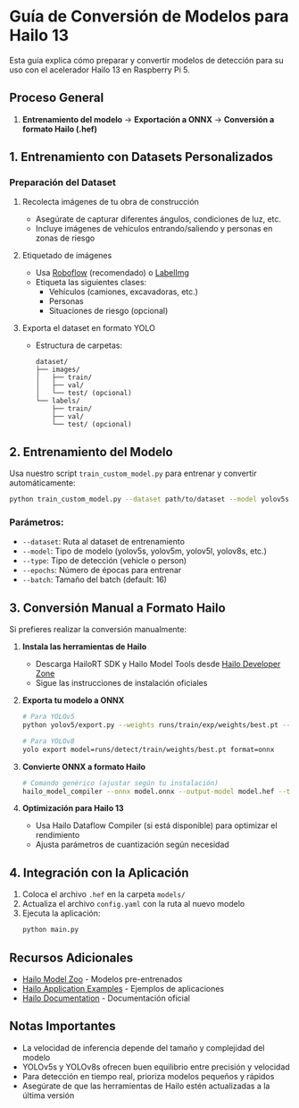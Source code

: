 # Guía de Conversión de Modelos para Hailo 13

Esta guía explica cómo preparar y convertir modelos de detección para su uso con el acelerador Hailo 13 en Raspberry Pi 5.

## Proceso General

1. **Entrenamiento del modelo** → **Exportación a ONNX** → **Conversión a formato Hailo (.hef)**

## 1. Entrenamiento con Datasets Personalizados

### Preparación del Dataset

1. Recolecta imágenes de tu obra de construcción
   - Asegúrate de capturar diferentes ángulos, condiciones de luz, etc.
   - Incluye imágenes de vehículos entrando/saliendo y personas en zonas de riesgo

2. Etiquetado de imágenes
   - Usa [Roboflow](https://roboflow.com/) (recomendado) o [LabelImg](https://github.com/tzutalin/labelImg)
   - Etiqueta las siguientes clases:
     - Vehículos (camiones, excavadoras, etc.)
     - Personas
     - Situaciones de riesgo (opcional)

3. Exporta el dataset en formato YOLO
   - Estructura de carpetas:
     ```
     dataset/
     ├── images/
     │   ├── train/
     │   ├── val/
     │   └── test/ (opcional)
     └── labels/
         ├── train/
         ├── val/
         └── test/ (opcional)
     ```

## 2. Entrenamiento del Modelo

Usa nuestro script `train_custom_model.py` para entrenar y convertir automáticamente:

```bash
python train_custom_model.py --dataset path/to/dataset --model yolov5s --type vehicle --epochs 100
```

### Parámetros:
- `--dataset`: Ruta al dataset de entrenamiento
- `--model`: Tipo de modelo (yolov5s, yolov5m, yolov5l, yolov8s, etc.)
- `--type`: Tipo de detección (vehicle o person)
- `--epochs`: Número de épocas para entrenar
- `--batch`: Tamaño del batch (default: 16)

## 3. Conversión Manual a Formato Hailo

Si prefieres realizar la conversión manualmente:

1. **Instala las herramientas de Hailo**
   - Descarga HailoRT SDK y Hailo Model Tools desde [Hailo Developer Zone](https://hailo.ai/developer-zone/)
   - Sigue las instrucciones de instalación oficiales

2. **Exporta tu modelo a ONNX**
   ```bash
   # Para YOLOv5
   python yolov5/export.py --weights runs/train/exp/weights/best.pt --include onnx --simplify
   
   # Para YOLOv8
   yolo export model=runs/detect/train/weights/best.pt format=onnx
   ```

3. **Convierte ONNX a formato Hailo**
   ```bash
   # Comando genérico (ajustar según tu instalación)
   hailo_model_compiler --onnx model.onnx --output-model model.hef --target-device hailo13
   ```

4. **Optimización para Hailo 13**
   - Usa Hailo Dataflow Compiler (si está disponible) para optimizar el rendimiento
   - Ajusta parámetros de cuantización según necesidad

## 4. Integración con la Aplicación

1. Coloca el archivo `.hef` en la carpeta `models/`
2. Actualiza el archivo `config.yaml` con la ruta al nuevo modelo
3. Ejecuta la aplicación:
   ```bash
   python main.py
   ```

## Recursos Adicionales

- [Hailo Model Zoo](https://github.com/hailo-ai/hailo_model_zoo) - Modelos pre-entrenados
- [Hailo Application Examples](https://github.com/hailo-ai/hailo_model_zoo/tree/master/docs/PUBLIC_MODELS.md) - Ejemplos de aplicaciones
- [Hailo Documentation](https://hailo.ai/developer-zone/documentation/) - Documentación oficial

## Notas Importantes

- La velocidad de inferencia depende del tamaño y complejidad del modelo
- YOLOv5s y YOLOv8s ofrecen buen equilibrio entre precisión y velocidad
- Para detección en tiempo real, prioriza modelos pequeños y rápidos
- Asegúrate de que las herramientas de Hailo estén actualizadas a la última versión 